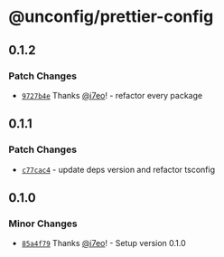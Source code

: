 # @unconfig/prettier-config

## 0.1.2
### Patch Changes



- [`9727b4e`](https://github.com/i7eo/unconfig/commit/9727b4ec1dd73be781a1747e1194da668793eae7) Thanks [@i7eo](https://github.com/i7eo)! - refactor every package

## 0.1.1

### Patch Changes

- [`c77cac4`](https://github.com/i7eo/unconfig/commit/c77cac433c9f7df410a9ff72d008f97b234e0f55) - update deps version and refactor tsconfig

## 0.1.0

### Minor Changes

- [`85a4f79`](https://github.com/i7eo/unconfig/commit/85a4f79908717615c60c41977dbf2bb5a1e9de67) Thanks [@i7eo](https://github.com/i7eo)! - Setup version 0.1.0
